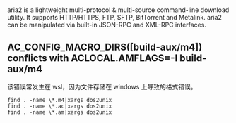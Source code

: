 # 
aria2 is a lightweight multi-protocol & multi-source command-line download utility. It supports HTTP/HTTPS, FTP, SFTP, BitTorrent and Metalink. aria2 can be manipulated via built-in JSON-RPC and XML-RPC interfaces.

## AC_CONFIG_MACRO_DIRS([build-aux/m4]) conflicts with ACLOCAL.AMFLAGS=-I build-aux/m4
该错误常发生在 wsl，因为文件存储在 windows 上导致的格式错误。
```shell
find . -name \*.m4|xargs dos2unix
find . -name \*.ac|xargs dos2unix
find . -name \*.am|xargs dos2unix
```
